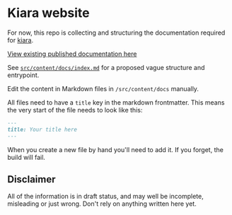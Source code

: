 # Kiara website

For now, this repo is collecting and structuring the documentation required for [kiara](https://github.com/DHARPA-Project/kiara).

[View existing published documentation here](https://dharpa.org/kiara.documentation/latest/)

See [`src/content/docs/index.md`](./index) for a proposed vague structure and entrypoint.

Edit the content in Markdown files in `/src/content/docs` manually.

All files need to have a `title` key in the markdown frontmatter. This means the very start of the file needs to look like this:

```md
---
title: Your title here
---
```

When you create a new file by hand you'll need to add it. If you forget, the build will fail.

## Disclaimer

All of the information is in draft status, and may well be incomplete, misleading or just wrong. Don't rely on anything written here yet.
